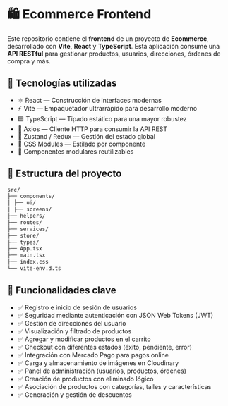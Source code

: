 # 🛍️ Ecommerce Frontend

Este repositorio contiene el **frontend** de un proyecto de **Ecommerce**, desarrollado con **Vite**, **React** y **TypeScript**. Esta aplicación consume una **API RESTful** para gestionar productos, usuarios, direcciones, órdenes de compra y más.

## 🚀 Tecnologías utilizadas

- ⚛️ React — Construcción de interfaces modernas
- ⚡ Vite — Empaquetador ultrarrápido para desarrollo moderno
- 🟦 TypeScript — Tipado estático para una mayor robustez
- 🔄 Axios — Cliente HTTP para consumir la API REST
- 🧠 Zustand / Redux — Gestión del estado global
- 🎨 CSS Modules — Estilado por componente
- 🧩 Componentes modulares reutilizables

## 📁 Estructura del proyecto
```bash
src/
├── components/
│ ├── ui/
│ ├── screens/
├── helpers/
├── routes/
├── services/
├── store/
├── types/
├── App.tsx
├── main.tsx
├── index.css
└── vite-env.d.ts
```
## 🧪 Funcionalidades clave

- ✅ Registro e inicio de sesión de usuarios
- ✅ Seguridad mediante autenticación con JSON Web Tokens (JWT)
- ✅ Gestión de direcciones del usuario
- ✅ Visualización y filtrado de productos
- ✅ Agregar y modificar productos en el carrito
- ✅ Checkout con diferentes estados (éxito, pendiente, error)
- ✅ Integración con Mercado Pago para pagos online
- ✅ Carga y almacenamiento de imágenes en Cloudinary
- ✅ Panel de administración (usuarios, productos, órdenes)
- ✅ Creación de productos con eliminado lógico
- ✅ Asociación de productos con categorías, talles y características
- ✅ Generación y gestión de descuentos
